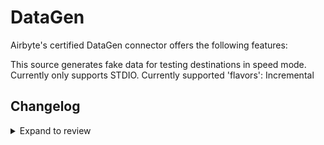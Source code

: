 # DataGen

Airbyte's certified DataGen connector offers the following features:

This source generates fake data for testing destinations in speed mode.
Currently only supports STDIO.
Currently supported 'flavors': Incremental

## Changelog

<details>
    <summary>Expand to review</summary>

| Version | Date       | Pull Request                                             | Subject                            |
|:--------|:-----------|:---------------------------------------------------------|:-----------------------------------|
| 0.1.1 | 2025-10-06 | [67128](https://github.com/airbytehq/airbyte/pull/67128) | Upgrade to Bulk CDK 0.1.46. |
| 0.1.0   | 2025-09-16 | [66331](https://github.com/airbytehq/airbyte/pull/66331) | Creation of initial DataGen Source |
</details>

